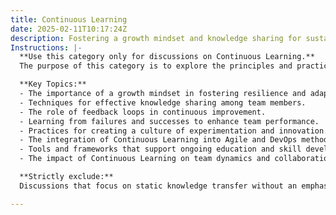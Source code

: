 ```yaml
---
title: Continuous Learning
date: 2025-02-11T10:17:24Z
description: Fostering a growth mindset and knowledge sharing for sustained team improvement.
Instructions: |-
  **Use this category only for discussions on Continuous Learning.**  
  The purpose of this category is to explore the principles and practices that promote a growth mindset and facilitate knowledge sharing within teams, ultimately leading to sustained improvement and adaptability in Agile, DevOps, and Lean environments.

  **Key Topics:**
  - The importance of a growth mindset in fostering resilience and adaptability.
  - Techniques for effective knowledge sharing among team members.
  - The role of feedback loops in continuous improvement.
  - Learning from failures and successes to enhance team performance.
  - Practices for creating a culture of experimentation and innovation.
  - The integration of Continuous Learning into Agile and DevOps methodologies.
  - Tools and frameworks that support ongoing education and skill development.
  - The impact of Continuous Learning on team dynamics and collaboration.

  **Strictly exclude:**  
  Discussions that focus on static knowledge transfer without an emphasis on growth, topics unrelated to team improvement, or misinterpretations of Continuous Learning that do not align with Agile, DevOps, or Lean philosophies.

---
```


